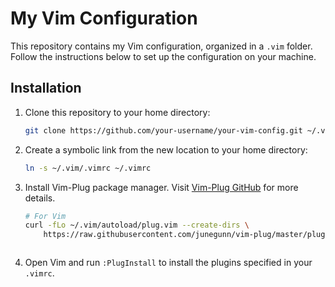 # My Vim Configuration

This repository contains my Vim configuration, organized in a `.vim` folder. Follow the instructions below to set up the configuration on your machine.

## Installation

1. Clone this repository to your home directory:


    ```bash
    git clone https://github.com/your-username/your-vim-config.git ~/.vim
    ```


2. Create a symbolic link from the new location to your home directory:


    ```bash
    ln -s ~/.vim/.vimrc ~/.vimrc
    ```

3. Install Vim-Plug package manager. Visit [Vim-Plug GitHub](https://github.com/junegunn/vim-plug) for more details.


    ```bash
    # For Vim
    curl -fLo ~/.vim/autoload/plug.vim --create-dirs \
        https://raw.githubusercontent.com/junegunn/vim-plug/master/plug.vim



4. Open Vim and run `:PlugInstall` to install the plugins specified in your `.vimrc`.

